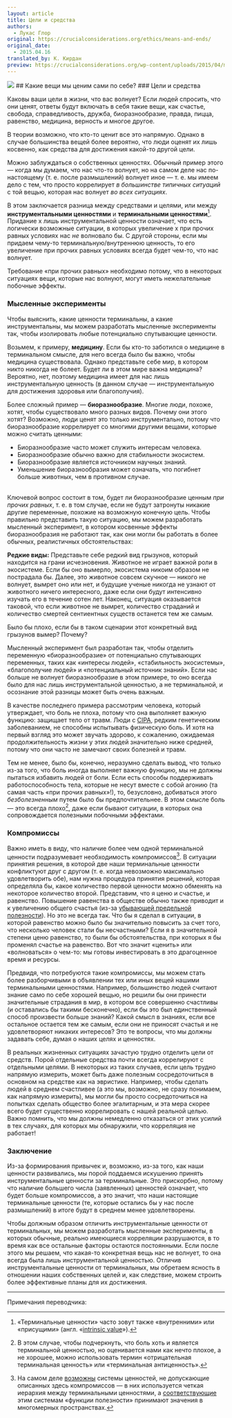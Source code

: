 ```yaml
---
layout: article
title: Цели и средства
authors:
  - Лукас Глор
original: https://crucialconsiderations.org/ethics/means-and-ends/
original_date:
  - 2015.04.16
translated_by: К. Кирдан
preview: https://crucialconsiderations.org/wp-content/uploads/2015/04/meansends3x2.jpg
---
```

<img src="https://crucialconsiderations.org/wp-content/uploads/2015/04/meansends3x2.jpg"/>
## Какие вещи мы ценим сами по себе?
### Цели и средства

Каковы ваши цели в жизни, что вас волнует? Если людей спросить, что они ценят, ответы будут включать в себя такие вещи, как счастье, свобода, справедливость, дружба, биоразнообразие, правда, пицца, равенство, медицина, верность и многое другое.

В теории возможно, что кто-то ценит все это напрямую. Однако в случае большинства вещей более вероятно, что люди оценят их лишь косвенно, как средства для достижения какой-то другой цели.

Можно заблуждаться о собственных ценностях. Обычный пример этого — когда мы думаем, что нас что-то волнует, но на самом деле нас по-настоящему (т. е. после размышлений) волнует иное — т. е. мы имеем дело с тем, что просто коррелирует _в большинстве типичных ситуаций_ с той вещью, которая нас волнует _во всех ситуациях_.

В этом заключается разница между средствами и целями, или между **инструментальными ценностями** и **терминальными ценностями**[^1]. Придание x лишь инструментальной ценности означает, что есть логически возможные ситуации, в которых увеличение x при прочих равных условиях нас _не_ волновало бы. С другой стороны, если мы придаем чему-то терминальную/внутреннюю ценность, то его увеличение при прочих равных условиях всегда будет чем-то, что нас волнует.

Требование «при прочих равных» необходимо потому, что в некоторых ситуациях вещи, которые нас волнуют, могут иметь нежелательные побочные эффекты.

### Мысленные эксперименты

Чтобы выяснить, какие ценности терминальны, а какие инструментальны, мы можем разработать мысленные эксперименты так, чтобы изолировать любые потенциально спутывающие ценности.

Возьмем, к примеру, **медицину**. Если бы кто-то заботился о медицине в терминальном смысле, для него всегда было бы важно, чтобы медицина существовала. Однако представьте себе мир, в котором никто никогда не болеет. Будет ли в этом мире важна медицина? Вероятно, нет, поэтому медицина имеет для нас лишь инструментальную ценность (в данном случае — инструментальную для достижения здоровья или благополучия).

Более сложный пример — **биоразнообразие**. Многие люди, похоже, хотят, чтобы существовало много разных видов. Почему они этого хотят? Возможно, люди ценят это только инструментально, потому что биоразнообразие коррелирует со многими другими вещами, которые можно считать ценными:

* Биоразнообразие часто может служить интересам человека.
* Биоразнообразие обычно важно для стабильности экосистем.
* Биоразнообразие является источником научных знаний.
* Уменьшение биоразнообразия может означать, что погибнет больше животных, чем в противном случае.<br><br>

Ключевой вопрос состоит в том, будет ли биоразнообразие ценным _при прочих равных_, т. е. в том случае, если не будут затронуты никакие другие переменные, похожие на возможную конечную цель. Чтобы правильно представить такую ​​ситуацию, мы можем разработать мысленный эксперимент, в котором косвенные эффекты биоразнообразия не работают так, как они могли бы работать в более обычных, реалистичных обстоятельствах:

<div class="message">
<b>Редкие виды:</b> Представьте себе редкий вид грызунов, который находится на грани исчезновения. Животное не играет важной роли в экосистеме. Если бы оно вымерло, экосистема никоим образом не пострадала бы. Далее, это животное совсем скучное — никого не волнует, вымрет оно или нет, и будущие ученые никогда не узнают от животного ничего интересного, даже если они будут интенсивно изучать его в течение сотен лет. Наконец, ситуация оказывается таковой, что если животное не вымрет, количество страданий и количество смертей сентиентных существ останется тем же самым.
</div>

Было бы плохо, если бы в таком сценарии этот конкретный вид грызунов вымер? Почему?

Мысленный эксперимент был разработан так, чтобы отделить переменную «биоразнообразие» от потенциально спутывающих переменных, таких как «интересы людей», «стабильность экосистемы», «благополучие людей» и «потенциальный источник знаний». Если нас больше не волнует биоразнообразие в этом примере, то оно всегда было для нас лишь инструментальной ценностью, а не терминальной, и осознание этой разницы может быть очень важным.

В качестве последнего примера рассмотрим человека, который утверждает, что боль не плоха, потому что она выполняет важную функцию: защищает тело от травм. Люди с [CIPA](https://ru.wikipedia.org/wiki/%D0%92%D1%80%D0%BE%D0%B6%D0%B4%D1%91%D0%BD%D0%BD%D0%B0%D1%8F_%D0%BD%D0%B5%D1%87%D1%83%D0%B2%D1%81%D1%82%D0%B2%D0%B8%D1%82%D0%B5%D0%BB%D1%8C%D0%BD%D0%BE%D1%81%D1%82%D1%8C_%D0%BA_%D0%B1%D0%BE%D0%BB%D0%B8_%D1%81_%D0%B0%D0%BD%D0%B3%D0%B8%D0%B4%D1%80%D0%BE%D0%B7%D0%BE%D0%BC), редким генетическим заболеванием, не способны испытывать физическую боль. И хотя на первый взгляд это может звучать здорово, к сожалению, ожидаемая продолжительность жизни у этих людей значительно ниже средней, потому что они часто не замечают своих болезней и травм.

Тем не менее, было бы, конечно, неразумно сделать вывод, что только из-за того, что боль иногда выполняет важную функцию, мы не должны пытаться избавить людей от боли. Если есть способы поддерживать работоспособность тела, которые не несут вместе с собой агонию (та самая часть «при прочих равных»!), то, безусловно, добиваться этого _безболезненным_ путем было бы предпочтительнее. В этом смысле боль — это всегда плохо[^2], даже если бывают ситуации, в которых она сопровождается полезными побочными эффектами.

### Компромиссы

Важно иметь в виду, что наличие более чем одной терминальной ценности подразумевает необходимость компромиссов[^3]. В ситуации принятия решения, в которой две наши терминальные ценности конфликтуют друг с другом (т. е. когда невозможно максимально удовлетворить обе), нам нужна процедура принятия решений, которая определяла бы, какое количество первой ценности можно обменять на некоторое количество второй. Представим, что я ценю и счастье, и равенство. Повышение равенства в обществе обычно также приводит и к увеличению общего счастья (из-за [убывающей предельной полезности](https://ru.wikipedia.org/wiki/%D0%9F%D1%80%D0%B5%D0%B4%D0%B5%D0%BB%D1%8C%D0%BD%D0%B0%D1%8F_%D0%BF%D0%BE%D0%BB%D0%B5%D0%B7%D0%BD%D0%BE%D1%81%D1%82%D1%8C)). Но это не всегда так. Что бы я сделал в ситуации, в которой равенство можно было бы значительно повысить за счет того, что несколько человек стали бы несчастными? Если я в значительной степени ценю равенство, то были бы обстоятельства, при которых я бы променял счастье на равенство. Вот что значит «ценить» или «волноваться» о чем-то: мы готовы инвестировать в это драгоценное время и ресурсы.

Предвидя, что потребуются такие компромиссы, мы можем стать более разборчивыми в объявлении тех или иных вещей нашими терминальными ценностями. Например, большинство людей считают знание само по себе хорошей вещью, но решили бы они принести значительные страдания в мир, в котором все совершенно счастливы (и оставались бы такими бесконечно), если бы это был единственный способ произвести больше знаний? Какой смысл в знаниях, если все остальное остается тем же самым, если они не приносят счастья и не удовлетворяют никаких интересов? Это те вопросы, что мы должны задавать себе, думая о наших целях и ценностях.

В реальных жизненных ситуациях зачастую трудно отделить цели от средств. Порой отдельные средства почти всегда коррелируют с отдельными целями. В некоторых из таких случаев, если цель трудно напрямую измерить, может быть даже полезным сосредоточиться в основном на средстве как на эвристике. Например, чтобы сделать людей в среднем счастливее (а это мы, возможно, не сразу понимаем, как напрямую измерить), мы могли бы просто сосредоточиться на попытках сделать общество более эгалитарным, и эта мера скорее всего будет существенно коррелировать с нашей реальной целью. Важно помнить, что мы должны немедленно отказаться от этих усилий в тех случаях, для которых мы обнаружили, что корреляция не работает!

### Заключение

Из-за формирования привычек и, возможно, из-за того, как наши ценности развивались, мы порой поддаемся искушению принять инструментальные ценности за терминальные. Это прискорбно, потому что наличие большего числа (заявленных) ценностей означает, что будет больше компромиссов, а это значит, что наши настоящие терминальные ценности (те, которые остались бы у нас после размышлений) в итоге будут в среднем менее удовлетворены.

Чтобы должным образом отличить инструментальные ценности от терминальных, мы можем разработать мысленные эксперименты, в которых обычные, реально имеющиеся корреляции разрушаются, в то время как все остальные факторы остаются постоянными. Если после этого мы решаем, что какая-то конкретная вещь нас не волнует, то она всегда была лишь инструментальной ценностью. Отличив инструментальные ценности от терминальных, мы обретаем ясность в отношении наших собственных целей и, как следствие, можем строить более эффективные планы для их достижения.

---

Примечания переводчика:

[^1]: «Терминальные ценности» часто зовут также «внутренними» или «присущими» (англ. «[intrinsic value](https://en.wikipedia.org/wiki/Intrinsic_value_(ethics))»).

[^2]: В этом случае, чтобы подчеркнуть, что боль хоть и является терминальной ценностью, но оценивается нами как нечто плохое, а не хорошее, можно использовать термин «отрицательная терминальная ценность» или «терминальная антиценность».

[^3]: На самом деле [возможны](https://www.simonknutsson.com/value-lexicality) системы ценностей, не допускающие описанных здесь компромиссов — в них используется четкая иерархия между терминальными ценностями, а [соответствующие](https://casparoesterheld.com/2016/08/08/lexicographic-utility-functions/) этим системам «функции полезности» принимают значения в многомерных пространствах.
